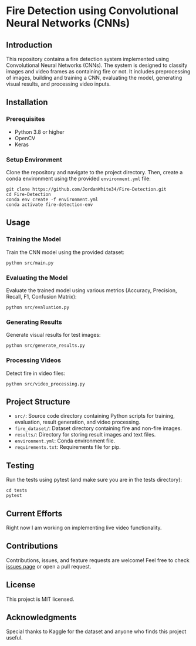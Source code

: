 # Fire Detection using Convolutional Neural Networks (CNNs)

## Introduction

This repository contains a fire detection system implemented using Convolutional Neural Networks (CNNs). The system is
designed to classify images and video frames as containing fire or not. It includes preprocessing of images, building
and training a CNN, evaluating the model, generating visual results, and processing video inputs.

## Installation

### Prerequisites

- Python 3.8 or higher
- OpenCV
- Keras

### Setup Environment

Clone the repository and navigate to the project directory. Then, create a conda environment using the
provided `environment.yml` file:

    git clone https://github.com/JordanWhite34/Fire-Detection.git
    cd Fire-Detection
    conda env create -f environment.yml
    conda activate fire-detection-env

## Usage

### Training the Model

Train the CNN model using the provided dataset:

    python src/main.py

### Evaluating the Model

Evaluate the trained model using various metrics (Accuracy, Precision, Recall, F1, Confusion Matrix):

    python src/evaluation.py

### Generating Results

Generate visual results for test images:

    python src/generate_results.py

### Processing Videos

Detect fire in video files:

    python src/video_processing.py

## Project Structure

- `src/`: Source code directory containing Python scripts for training, evaluation, result generation, and video
  processing.
- `fire_dataset/`: Dataset directory containing fire and non-fire images.
- `results/`: Directory for storing result images and text files.
- `environment.yml`: Conda environment file.
- `requirements.txt`: Requirements file for pip.

## Testing

Run the tests using pytest (and make sure you are in the tests directory):

    cd tests
    pytest

## Current Efforts

Right now I am working on implementing live video functionality.

## Contributions

Contributions, issues, and feature requests are welcome! Feel free to
check [issues page](https://github.com/JordanWhite34/Fire-Detection/issues) or open a pull request.

## License

This project is MIT licensed.

## Acknowledgments

Special thanks to Kaggle for the dataset and anyone who finds this project useful.
